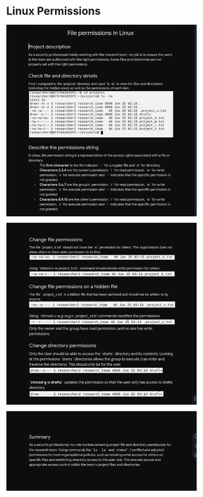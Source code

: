 # Linux Permissions

![image 1](./images/image1.png)

![image 2](./images/image2.png)

![image 3](./images/image3.png)
